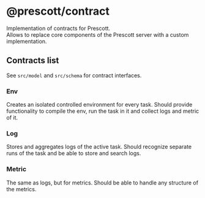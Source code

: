 # @prescott/contract
Implementation of contracts for Prescott.\
Allows to replace core components of the Prescott server with a custom implementation.

## Contracts list
See `src/model` and `src/schema` for contract interfaces.

### Env
Creates an isolated controlled environment for every task. Should provide
functionality to compile the env, run the task in it and collect logs and metric of it.

### Log
Stores and aggregates logs of the active task. Should recognize separate runs of the task
and be able to store and search logs.

### Metric
The same as logs, but for metrics. Should be able to handle any structure of the metrics.
